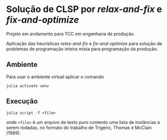 # Solução de CLSP por _relax-and-fix_ e _fix-and-optimize_

Projeto em andamento para TCC em engenharia de produção.

Aplicação das heurísticas _relax-and-fix_ e _fix-and-optimize_ para solução de problemas de programação inteira mista para programação da produção.

## Ambiente
Para usar o ambiente virtual aplicar o comando

```shell
julia activate venv
```

## Execução

```shell
julia script -f <file>
```

onde `<file>` é um arquivo de texto puro contento uma lista de instâncias a serem rodadas, no formato do trabalho de Trigeiro, Thomas e McClain (1989).